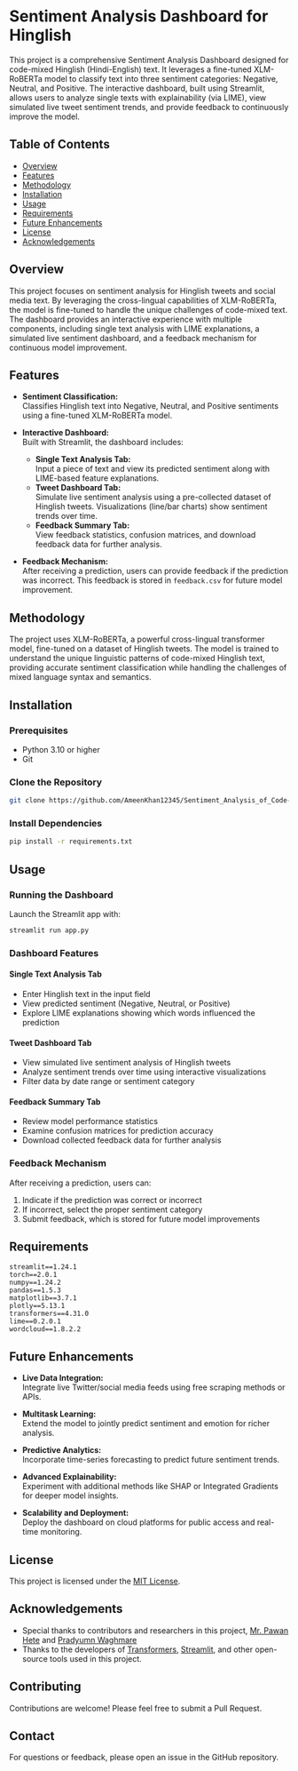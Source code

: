 # Sentiment Analysis Dashboard for Hinglish

This project is a comprehensive Sentiment Analysis Dashboard designed for code-mixed Hinglish (Hindi-English) text. It leverages a fine-tuned XLM-RoBERTa model to classify text into three sentiment categories: Negative, Neutral, and Positive. The interactive dashboard, built using Streamlit, allows users to analyze single texts with explainability (via LIME), view simulated live tweet sentiment trends, and provide feedback to continuously improve the model.

## Table of Contents

- [Overview](#overview)
- [Features](#features)
- [Methodology](#methodology)
- [Installation](#installation)
- [Usage](#usage)
- [Requirements](#requirements)
- [Future Enhancements](#future-enhancements)
- [License](#license)
- [Acknowledgements](#acknowledgements)

## Overview

This project focuses on sentiment analysis for Hinglish tweets and social media text. By leveraging the cross-lingual capabilities of XLM-RoBERTa, the model is fine-tuned to handle the unique challenges of code-mixed text. The dashboard provides an interactive experience with multiple components, including single text analysis with LIME explanations, a simulated live sentiment dashboard, and a feedback mechanism for continuous model improvement.

## Features

- **Sentiment Classification:**  
  Classifies Hinglish text into Negative, Neutral, and Positive sentiments using a fine-tuned XLM-RoBERTa model.
  
- **Interactive Dashboard:**  
  Built with Streamlit, the dashboard includes:
  - **Single Text Analysis Tab:**  
    Input a piece of text and view its predicted sentiment along with LIME-based feature explanations.
  - **Tweet Dashboard Tab:**  
    Simulate live sentiment analysis using a pre-collected dataset of Hinglish tweets. Visualizations (line/bar charts) show sentiment trends over time.
  - **Feedback Summary Tab:**  
    View feedback statistics, confusion matrices, and download feedback data for further analysis.
    
- **Feedback Mechanism:**  
  After receiving a prediction, users can provide feedback if the prediction was incorrect. This feedback is stored in `feedback.csv` for future model improvement.

## Methodology

The project uses XLM-RoBERTa, a powerful cross-lingual transformer model, fine-tuned on a dataset of Hinglish tweets. The model is trained to understand the unique linguistic patterns of code-mixed Hinglish text, providing accurate sentiment classification while handling the challenges of mixed language syntax and semantics.

## Installation

### Prerequisites
- Python 3.10 or higher
- Git

### Clone the Repository
```bash
git clone https://github.com/AmeenKhan12345/Sentiment_Analysis_of_Code-Mixed-Hinglish-Text.git
```

### Install Dependencies
```bash
pip install -r requirements.txt
```

## Usage

### Running the Dashboard
Launch the Streamlit app with:
```bash
streamlit run app.py
```

### Dashboard Features

#### Single Text Analysis Tab
- Enter Hinglish text in the input field
- View predicted sentiment (Negative, Neutral, or Positive)
- Explore LIME explanations showing which words influenced the prediction

#### Tweet Dashboard Tab
- View simulated live sentiment analysis of Hinglish tweets
- Analyze sentiment trends over time using interactive visualizations
- Filter data by date range or sentiment category

#### Feedback Summary Tab
- Review model performance statistics
- Examine confusion matrices for prediction accuracy
- Download collected feedback data for further analysis

### Feedback Mechanism
After receiving a prediction, users can:
1. Indicate if the prediction was correct or incorrect
2. If incorrect, select the proper sentiment category
3. Submit feedback, which is stored for future model improvements

## Requirements

```
streamlit==1.24.1
torch==2.0.1
numpy==1.24.2
pandas==1.5.3
matplotlib==3.7.1
plotly==5.13.1
transformers==4.31.0
lime==0.2.0.1
wordcloud==1.8.2.2
```

## Future Enhancements

- **Live Data Integration:**  
  Integrate live Twitter/social media feeds using free scraping methods or APIs.
  
- **Multitask Learning:**  
  Extend the model to jointly predict sentiment and emotion for richer analysis.
  
- **Predictive Analytics:**  
  Incorporate time-series forecasting to predict future sentiment trends.
  
- **Advanced Explainability:**  
  Experiment with additional methods like SHAP or Integrated Gradients for deeper model insights.
  
- **Scalability and Deployment:**  
  Deploy the dashboard on cloud platforms for public access and real-time monitoring.

## License

This project is licensed under the [MIT License](LICENSE).

## Acknowledgements

- Special thanks to contributors and researchers in this project, [Mr. Pawan Hete](https://github.com/PawanHete) and [Pradyumn Waghmare](https://github.com/Xtrmcoder)
- Thanks to the developers of [Transformers](https://github.com/huggingface/transformers), [Streamlit](https://streamlit.io/), and other open-source tools used in this project.

## Contributing

Contributions are welcome! Please feel free to submit a Pull Request.

## Contact

For questions or feedback, please open an issue in the GitHub repository.
